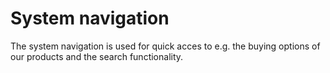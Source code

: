 # System navigation

The system navigation is used for quick acces to e.g. the buying options of our products and the search functionality.
